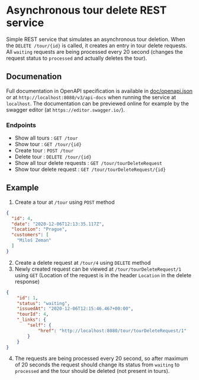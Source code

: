 # Asynchronous tour delete REST service

Simple REST service that simulates an asynchronous tour deletion. When the `DELETE /tour/{id}` is called, it creates an entry in tour delete requests. All `waiting` requests are being processed every 20 second (changes the request status to `processed` and actually deletes the tour).

## Documenation

Full documentation in OpenAPI specification is available in [doc/openapi.json](doc/openapi.json) or at `http://localhost:8080/v3/api-docs` when running the service at `localhost`. The documentation can be previewed online for example by the swagger editor (at `https://editor.swagger.io/`).

### Endpoints
* Show all tours : `GET /tour`
* Show tour : `GET /tour/{id}`
* Create tour : `POST /tour`
* Delete tour : `DELETE /tour/{id}`
* Show all tour delete requests : `GET /tour/tourDeleteRequest`
* Show tour delete request : `GET /tour/tourDeleteRequest/{id}`

## Example

1) Create a tour at 
`/tour` using `POST` method
```json
{
  "id": 4,
  "date": "2020-12-06T12:13:35.117Z",
  "location": "Prague",
  "customers": [
    "Miloš Zeman"
  ]
}
```

2) Create a delete request at `/tour/4` using `DELETE` method
3) Newly created request can be viewed at `/tour/tourDeleteRequest/1` using `GET` (Location of the request is in the header `Location` in the delete response)
```json
{
    "id": 1,
    "status": "waiting",
    "issuedAt": "2020-12-06T12:15:46.467+00:00",
    "tourId": 4,
    "_links": {
        "self": {
            "href": "http://localhost:8080/tour/tourDeleteRequest/1"
        }
    }
}
```
4) The requests are being processed every 20 second, so after maximum of 20 seconds the request should change its status from `waiting` to `processed` and the tour should be deleted (not present in tours).
